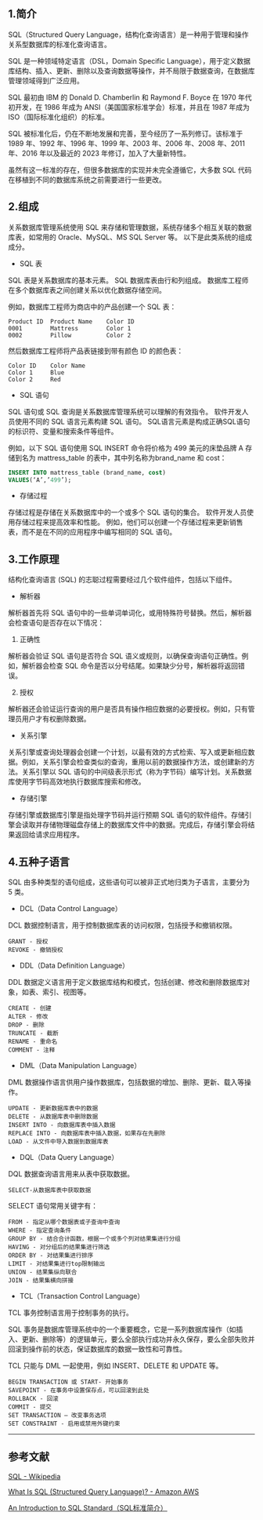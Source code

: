 ﻿## 1.简介
SQL（Structured Query Language，结构化查询语言）是一种用于管理和操作关系型数据库的标准化查询语言。

SQL 是一种领域特定语言（DSL，Domain Specific Language），用于定义数据库结构、插入、更新、删除以及查询数据等操作，并不局限于数据查询，在数据库管理领域得到广泛应用。

SQL 最初由 IBM 的 Donald D. Chamberlin 和 Raymond F. Boyce 在 1970 年代初开发，在 1986 年成为 ANSI（美国国家标准学会）标准，并且在 1987 年成为 ISO（国际标准化组织）的标准。

SQL 被标准化后，仍在不断地发展和完善，至今经历了一系列修订。该标准于 1989 年、1992 年、1996 年、1999 年、2003 年、2006 年、2008 年、2011 年、2016 年以及最近的 2023 年修订，加入了大量新特性。

虽然有这一标准的存在，但很多数据库的实现并未完全遵循它，大多数 SQL 代码在移植到不同的数据库系统之前需要进行一些更改。
## 2.组成
关系数据库管理系统使用 SQL 来存储和管理数据，系统存储多个相互关联的数据库表，如常用的 Oracle、MySQL、MS SQL Server 等。 以下是此类系统的组成成分。

- SQL 表

SQL 表是关系数据库的基本元素。 SQL 数据库表由行和列组成。 数据库工程师在多个数据库表之间创建关系以优化数据存储空间。

例如，数据库工程师为商店中的产品创建一个 SQL 表：

```
Product ID	Product Name	Color ID
0001		Mattress		Color 1
0002		Pillow			Color 2
```
然后数据库工程师将产品表链接到带有颜色 ID 的颜色表：
```
Color ID	Color Name
Color 1		Blue
Color 2		Red
```

- SQL 语句

SQL 语句或 SQL 查询是关系数据库管理系统可以理解的有效指令。 软件开发人员使用不同的 SQL 语言元素构建 SQL 语句。 SQL语言元素是构成正确SQL语句的标识符、变量和搜索条件等组件。

例如，以下 SQL 语句使用 SQL INSERT 命令将价格为 499 美元的床垫品牌 A 存储到名为 mattress_table 的表中，其中列名称为brand_name 和 cost：
```sql
INSERT INTO mattress_table (brand_name, cost)
VALUES(‘A’,’499’);
```
- 存储过程

存储过程是存储在关系数据库中的一个或多个 SQL 语句的集合。 软件开发人员使用存储过程来提高效率和性能。 例如，他们可以创建一个存储过程来更新销售表，而不是在不同的应用程序中编写相同的 SQL 语句。

## 3.工作原理
结构化查询语言 (SQL) 的志聪过程需要经过几个软件组件，包括以下组件。 

- 解析器

解析器首先将 SQL 语句中的一些单词单词化，或用特殊符号替换。然后，解析器会检查语句是否存在以下情况：
1. 正确性

解析器会验证 SQL 语句是否符合 SQL 语义或规则，以确保查询语句正确性。例如，解析器会检查 SQL 命令是否以分号结尾。如果缺少分号，解析器将返回错误。

2. 授权

解析器还会验证运行查询的用户是否具有操作相应数据的必要授权。例如，只有管理员用户才有权删除数据。 

- 关系引擎

关系引擎或查询处理器会创建一个计划，以最有效的方式检索、写入或更新相应数据。例如，关系引擎会检查类似的查询，重用以前的数据操作方法，或创建新的方法。关系引擎以 SQL 语句的中间级表示形式（称为字节码）编写计划。关系数据库使用字节码高效地执行数据库搜索和修改。 

- 存储引擎

存储引擎或数据库引擎是指处理字节码并运行预期 SQL 语句的软件组件。存储引擎会读取并存储物理磁盘存储上的数据库文件中的数据。完成后，存储引擎会将结果返回给请求应用程序。

## 4.五种子语言
SQL 由多种类型的语句组成，这些语句可以被非正式地归类为子语言，主要分为 5 类。

- DCL（Data Control Language）

DCL 数据控制语言，用于控制数据库表的访问权限，包括授予和撤销权限。 
```
GRANT - 授权 
REVOKE - 撤销授权 
```

- DDL（Data Definition Language）

DDL 数据定义语言用于定义数据库结构和模式，包括创建、修改和删除数据库对象，如表、索引、视图等。
```
CREATE - 创建
ALTER - 修改
DROP - 删除
TRUNCATE - 截断
RENAME - 重命名
COMMENT - 注释
```

- DML（Data Manipulation Language）

DML 数据操作语言供用户操作数据库，包括数据的增加、删除、更新、载入等操作。 
```
UPDATE - 更新数据库表中的数据 
DELETE - 从数据库表中删除数据 
INSERT INTO - 向数据库表中插入数据
REPLACE INTO - 向数据库表中插入数据，如果存在先删除
LOAD - 从文件中导入数据到数据库表
```

- DQL（Data Query Language）

DQL 数据查询语言用来从表中获取数据。 
```
SELECT-从数据库表中获取数据 
```
SELECT 语句常用关键字有：
```
FROM - 指定从哪个数据表或子查询中查询
WHERE - 指定查询条件
GROUP BY - 结合合计函数，根据一个或多个列对结果集进行分组
HAVING - 对分组后的结果集进行筛选
ORDER BY - 对结果集进行排序
LIMIT - 对结果集进行top限制输出
UNION - 结果集纵向联合
JOIN - 结果集横向拼接
```

- TCL（Transaction Control Language）

TCL 事务控制语言用于控制事务的执行。

SQL 事务是数据库管理系统中的一个重要概念，它是一系列数据库操作（如插入、更新、删除等）的逻辑单元，要么全部执行成功并永久保存，要么全部失败并回滚到操作前的状态，保证数据库的数据一致性和可靠性。

TCL 只能与 DML 一起使用，例如 INSERT、DELETE 和 UPDATE 等。
```
BEGIN TRANSACTION 或 START- 开始事务
SAVEPOINT - 在事务中设置保存点，可以回滚到此处
ROLLBACK - 回滚 
COMMIT - 提交
SET TRANSACTION – 改变事务选项
SET CONSTRAINT - 启用或禁用外键约束
```

---
## 参考文献
[SQL - Wikipedia](https://en.wikipedia.org/wiki/SQL)

[What Is SQL (Structured Query Language)? - Amazon AWS](https://aws.amazon.com/what-is/sql/)

[An Introduction to SQL Standard（SQL标准简介）](https://zedware.github.io/SQL-Standard/)

<Vssue title="认识SQL" />